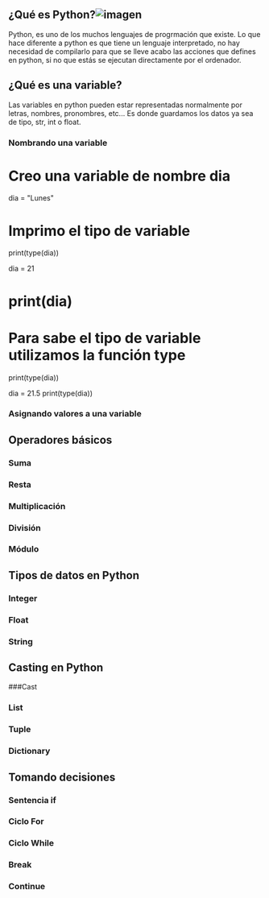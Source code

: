 ## ¿Qué es Python?![imagen](https://user-images.githubusercontent.com/99735479/156707792-1f4405ab-475c-4f8b-af3b-f71414e0b513.png)
Python, es uno de los muchos lenguajes de progrmación que existe. Lo que hace diferente a python es que tiene un lenguaje interpretado, no hay necesidad de compilarlo para que se lleve acabo las acciones que defines en python, si no que estás se ejecutan directamente por el ordenador.
## ¿Qué es una variable?
Las variables en python pueden estar representadas normalmente por letras, nombres, pronombres, etc... Es donde guardamos los datos ya sea de tipo, str, int o float.
### Nombrando una variable
# Creo una variable de nombre dia
dia = "Lunes"

# Imprimo el tipo de variable
print(type(dia))

dia = 21
# print(dia)
# Para sabe el tipo de variable utilizamos la función type
print(type(dia))

dia = 21.5
print(type(dia))


### Asignando valores a una variable

## Operadores básicos

### Suma

### Resta

### Multiplicación

### División

### Módulo

## Tipos de datos en Python

### Integer

### Float

### String

## Casting en Python

###Cast

### List

### Tuple

### Dictionary

## Tomando decisiones

### Sentencia if

### Ciclo For

### Ciclo While

### Break

### Continue

